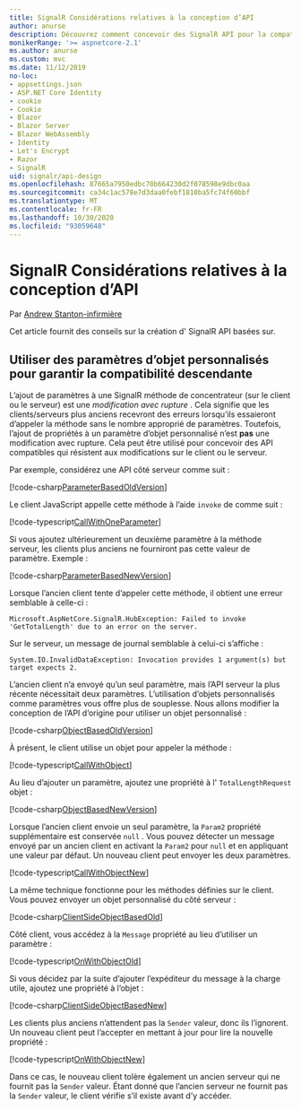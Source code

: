 ```yaml
---
title: SignalR Considérations relatives à la conception d’API
author: anurse
description: Découvrez comment concevoir des SignalR API pour la compatibilité entre les versions de votre application.
monikerRange: '>= aspnetcore-2.1'
ms.author: anurse
ms.custom: mvc
ms.date: 11/12/2019
no-loc:
- appsettings.json
- ASP.NET Core Identity
- cookie
- Cookie
- Blazor
- Blazor Server
- Blazor WebAssembly
- Identity
- Let's Encrypt
- Razor
- SignalR
uid: signalr/api-design
ms.openlocfilehash: 87665a7950edbc70b664230d2f078598e9dbc0aa
ms.sourcegitcommit: ca34c1ac578e7d3daa0febf1810ba5fc74f60bbf
ms.translationtype: MT
ms.contentlocale: fr-FR
ms.lasthandoff: 10/30/2020
ms.locfileid: "93059648"
---
```

# <a name="no-locsignalr-api-design-considerations"></a>SignalR Considérations relatives à la conception d’API

Par [Andrew Stanton-infirmière](https://twitter.com/anurse)

Cet article fournit des conseils sur la création d' SignalR API basées sur.

## <a name="use-custom-object-parameters-to-ensure-backwards-compatibility"></a>Utiliser des paramètres d’objet personnalisés pour garantir la compatibilité descendante

L’ajout de paramètres à une SignalR méthode de concentrateur (sur le client ou le serveur) est une *modification avec rupture* . Cela signifie que les clients/serveurs plus anciens recevront des erreurs lorsqu’ils essaieront d’appeler la méthode sans le nombre approprié de paramètres. Toutefois, l’ajout de propriétés à un paramètre d’objet personnalisé n’est **pas** une modification avec rupture. Cela peut être utilisé pour concevoir des API compatibles qui résistent aux modifications sur le client ou le serveur.

Par exemple, considérez une API côté serveur comme suit :

[!code-csharp[ParameterBasedOldVersion](api-design/sample/Samples.cs?name=ParameterBasedOldVersion)]

Le client JavaScript appelle cette méthode à l’aide `invoke` de comme suit :

[!code-typescript[CallWithOneParameter](api-design/sample/Samples.ts?name=CallWithOneParameter)]

Si vous ajoutez ultérieurement un deuxième paramètre à la méthode serveur, les clients plus anciens ne fourniront pas cette valeur de paramètre. Exemple :

[!code-csharp[ParameterBasedNewVersion](api-design/sample/Samples.cs?name=ParameterBasedNewVersion)]

Lorsque l’ancien client tente d’appeler cette méthode, il obtient une erreur semblable à celle-ci :

```
Microsoft.AspNetCore.SignalR.HubException: Failed to invoke 'GetTotalLength' due to an error on the server.
```

Sur le serveur, un message de journal semblable à celui-ci s’affiche :

```
System.IO.InvalidDataException: Invocation provides 1 argument(s) but target expects 2.
```

L’ancien client n’a envoyé qu’un seul paramètre, mais l’API serveur la plus récente nécessitait deux paramètres. L’utilisation d’objets personnalisés comme paramètres vous offre plus de souplesse. Nous allons modifier la conception de l’API d’origine pour utiliser un objet personnalisé :

[!code-csharp[ObjectBasedOldVersion](api-design/sample/Samples.cs?name=ObjectBasedOldVersion)]

À présent, le client utilise un objet pour appeler la méthode :

[!code-typescript[CallWithObject](api-design/sample/Samples.ts?name=CallWithObject)]

Au lieu d’ajouter un paramètre, ajoutez une propriété à l' `TotalLengthRequest` objet :

[!code-csharp[ObjectBasedNewVersion](api-design/sample/Samples.cs?name=ObjectBasedNewVersion&highlight=4,9-13)]

Lorsque l’ancien client envoie un seul paramètre, la `Param2` propriété supplémentaire est conservée `null` . Vous pouvez détecter un message envoyé par un ancien client en activant la `Param2` pour `null` et en appliquant une valeur par défaut. Un nouveau client peut envoyer les deux paramètres.

[!code-typescript[CallWithObjectNew](api-design/sample/Samples.ts?name=CallWithObjectNew)]

La même technique fonctionne pour les méthodes définies sur le client. Vous pouvez envoyer un objet personnalisé du côté serveur :

[!code-csharp[ClientSideObjectBasedOld](api-design/sample/Samples.cs?name=ClientSideObjectBasedOld)]

Côté client, vous accédez à la `Message` propriété au lieu d’utiliser un paramètre :

[!code-typescript[OnWithObjectOld](api-design/sample/Samples.ts?name=OnWithObjectOld)]

Si vous décidez par la suite d’ajouter l’expéditeur du message à la charge utile, ajoutez une propriété à l’objet :

[!code-csharp[ClientSideObjectBasedNew](api-design/sample/Samples.cs?name=ClientSideObjectBasedNew&highlight=5)]

Les clients plus anciens n’attendent pas la `Sender` valeur, donc ils l’ignorent. Un nouveau client peut l’accepter en mettant à jour pour lire la nouvelle propriété :

[!code-typescript[OnWithObjectNew](api-design/sample/Samples.ts?name=OnWithObjectNew&highlight=2-5)]

Dans ce cas, le nouveau client tolère également un ancien serveur qui ne fournit pas la `Sender` valeur. Étant donné que l’ancien serveur ne fournit pas la `Sender` valeur, le client vérifie s’il existe avant d’y accéder.
